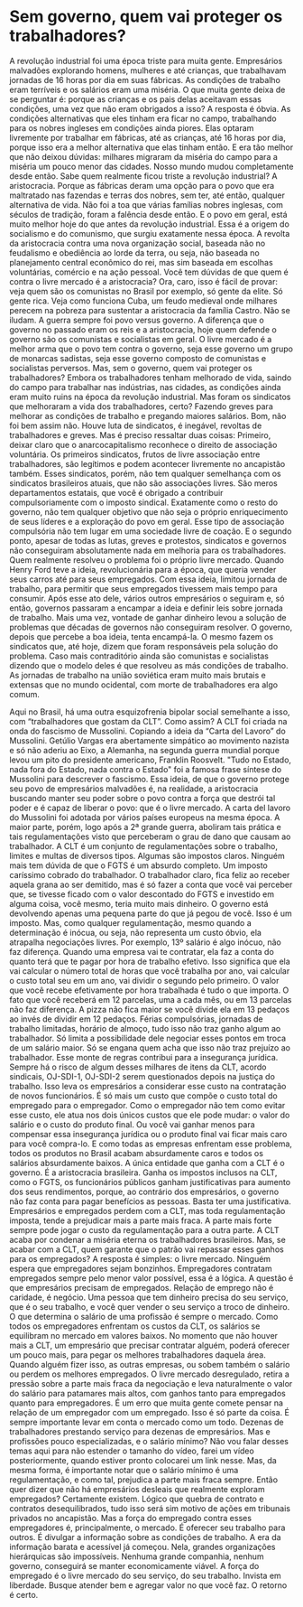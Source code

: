 # Sem governo, quem vai proteger os trabalhadores?

A revolução industrial foi uma época triste para muita gente.
Empresários malvadões explorando homens, mulheres e até crianças, que trabalhavam jornadas de 16 horas por dia em suas fábricas.
As condições de trabalho eram terríveis e os salários eram uma miséria.
O que muita gente deixa de se perguntar é: porque as crianças e os pais delas aceitavam essas condições, uma vez que não eram obrigados a isso?
A resposta é óbvia. As condições alternativas que eles tinham era ficar no campo, trabalhando para os nobres ingleses em condições ainda piores.
Elas optaram livremente por trabalhar em fábricas, até as crianças, até 16 horas por dia, porque isso era a melhor alternativa que elas tinham então.
E era tão melhor que não deixou dúvidas: milhares migraram da miséria do campo para a miséria um pouco menor das cidades. Nosso mundo mudou completamente desde então.
Sabe quem realmente ficou triste a revolução industrial? A aristocracia.
Porque as fábricas deram uma opção para o povo que era maltratado nas fazendas e terras dos nobres, sem ter, até então, qualquer alternativa de vida.
Não foi a toa que várias famílias nobres inglesas, com séculos de tradição, foram a falência desde então. E o povo em geral, está muito melhor hoje do que antes da revolução industrial.
Essa é a origem do socialismo e do comunismo, que surgiu exatamente nessa época.
A revolta da aristocracia contra uma nova organização social, baseada não no feudalismo e obediência ao lorde da terra, ou seja, não baseada no planejamento central econômico do rei, mas sim baseada em escolhas voluntárias, comércio e na ação pessoal.
Você tem dúvidas de que quem é contra o livre mercado é a aristocracia?
Ora, caro, isso é fácil de provar: veja quem são os comunistas no Brasil por exemplo, só gente da elite. Só gente rica.
Veja como funciona Cuba, um feudo medieval onde milhares perecem na pobreza para sustentar a aristocracia da família Castro.
Não se iludam.
A guerra sempre foi povo versus governo.
A diferença que o governo no passado eram os reis e a aristocracia, hoje quem defende o governo são os comunistas e socialistas em geral.
O livre mercado é a melhor arma que o povo tem contra o governo, seja esse governo um grupo de monarcas sadistas, seja esse governo composto de comunistas e socialistas perversos.
Mas, sem o governo, quem vai proteger os trabalhadores?
Embora os trabalhadores tenham melhorado de vida, saindo do campo para trabalhar nas indústrias, nas cidades, as condições ainda eram muito ruins na época da revolução industrial.
Mas foram os sindicatos que melhoraram a vida dos trabalhadores, certo? Fazendo greves para melhorar as condições de trabalho e pregando maiores salários.
Bom, não foi bem assim não. Houve luta de sindicatos, é inegável, revoltas de trabalhadores e greves. Mas é preciso ressaltar duas coisas:
Primeiro, deixar claro que o anarcocapitalismo reconhece o direito de associação voluntária.
Os primeiros sindicatos, frutos de livre associação entre trabalhadores, são legítimos e podem acontecer livremente no ancapistão também.
Esses sindicatos, porém, não tem qualquer semelhança com os sindicatos brasileiros atuais, que não são associações livres.
São meros departamentos estatais, que você é obrigado a contribuir compulsoriamente com o imposto sindical.
Exatamente como o resto do governo, não tem qualquer objetivo que não seja o próprio enriquecimento de seus líderes e a exploração do povo em geral.
Esse tipo de associação compulsória não tem lugar em uma sociedade livre de coação.
E o segundo ponto, apesar de todas as lutas, greves e protestos, sindicatos e governos não conseguiram absolutamente nada em melhoria para os trabalhadores.
Quem realmente resolveu o problema foi o próprio livre mercado.
Quando Henry Ford teve a ideia, revolucionária para a época, que queria vender seus carros até para seus empregados.
Com essa ideia, limitou jornada de trabalho, para permitir que seus empregados tivessem mais tempo para consumir.
Após esse ato dele, vários outros empresários o seguiram e, só então, governos passaram a encampar a ideia e definir leis sobre jornada de trabalho.
Mais uma vez, vontade de ganhar dinheiro levou a solução de problemas que décadas de governos não conseguiram resolver.
O governo, depois que percebe a boa ideia, tenta encampá-la. O mesmo fazem os sindicatos que, até hoje, dizem que foram responsáveis pela solução do problema.
Caso mais contraditório ainda são comunistas e socialistas dizendo que o modelo deles é que resolveu as más condições de trabalho.
As jornadas de trabalho na união soviética eram muito mais brutais e extensas que no mundo ocidental, com morte de trabalhadores era algo comum.

Aqui no Brasil, há uma outra esquizofrenia bipolar social semelhante a isso, com “trabalhadores que gostam da CLT”. Como assim?
A CLT foi criada na onda do fascismo de Mussolini. Copiando a ideia da “Carta del Lavoro” do Mussolini.
Getúlio Vargas era abertamente simpático ao movimento nazista e só não aderiu ao Eixo, a Alemanha, na segunda guerra mundial porque levou um pito do presidente americano, Franklin Roosvelt.
"Tudo no Estado, nada fora do Estado, nada contra o Estado" foi a famosa frase síntese do Mussolini para descrever o fascismo.
Essa ideia, de que o governo protege seu povo de empresários malvadões é, na realidade, a aristocracia buscando manter seu poder sobre o povo contra a força que destrói tal poder e é capaz de liberar o povo: que é o livre mercado.
A carta del lavoro do Mussolini foi adotada por vários países europeus na mesma época. A maior parte, porém, logo após a 2ª grande guerra, aboliram tais prática e tais regulamentações visto que perceberam o grau de dano que causam ao trabalhador.
A CLT é um conjunto de regulamentações sobre o trabalho, limites e multas de diversos tipos.
Algumas são impostos claros. Ninguém mais tem dúvida de que o FGTS é um absurdo completo. Um imposto caríssimo cobrado do trabalhador.
O trabalhador claro, fica feliz ao receber aquela grana ao ser demitido, mas é só fazer a conta que você vai perceber que, se tivesse ficado com o valor descontado do FGTS e investido em alguma coisa, você mesmo, teria muito mais dinheiro.
O governo está devolvendo apenas uma pequena parte do que já pegou de você. Isso é um imposto.
Mas, como qualquer regulamentação, mesmo quando a determinação é inócua, ou seja, não representa um custo óbvio, ela atrapalha negociações livres.
Por exemplo, 13º salário é algo inócuo, não faz diferença.
Quando uma empresa vai te contratar, ela faz a conta do quanto terá que te pagar por hora de trabalho efetivo. Isso significa que ela vai calcular o número total de horas que você trabalha por ano, vai calcular o custo total seu em um ano, vai dividir o segundo pelo primeiro.
O valor que você recebe efetivamente por hora trabalhada é tudo o que importa.
O fato que você receberá em 12 parcelas, uma a cada mês, ou em 13 parcelas não faz diferença. A pizza não fica maior se você divide ela em 13 pedaços ao invés de dividir em 12 pedaços.
Férias compulsórias, jornadas de trabalho limitadas, horário de almoço, tudo isso não traz ganho algum ao trabalhador. Só limita a possibilidade dele negociar esses pontos em troca de um salário maior.
Só se engana quem acha que isso não traz prejuízo ao trabalhador.
Esse monte de regras contribui para a insegurança jurídica.
Sempre há o risco de algum desses milhares de itens da CLT, acordo sindicais, OJ-SDI-1, OJ-SDI-2 serem questionados depois na justiça do trabalho.
Isso leva os empresários a considerar esse custo na contratação de novos funcionários. É só mais um custo que compõe o custo total do empregado para o empregador.
Como o empregador não tem como evitar esse custo, ele atua nos dois únicos custos que ele pode mudar: o valor do salário e o custo do produto final.
Ou você vai ganhar menos para compensar essa insegurança jurídica ou o produto final vai ficar mais caro para você compra-lo.
E como todas as empresas enfrentam esse problema, todos os produtos no Brasil acabam absurdamente caros e todos os salários absurdamente baixos.
A única entidade que ganha com a CLT é o governo. É a aristocracia brasileira.
Ganha os impostos inclusos na CLT, como o FGTS, os funcionários públicos ganham justificativas para aumento dos seus rendimentos, porque, ao contrário dos empresários, o governo não faz conta para pagar benefícios as pessoas.
Basta ter uma justificativa.
Empresários e empregados perdem com a CLT, mas toda regulamentação imposta, tende a prejudicar mais a parte mais fraca. A parte mais forte sempre pode jogar o custo da regulamentação para a outra parte. A CLT acaba por condenar a miséria eterna os trabalhadores brasileiros.
Mas, se acabar com a CLT, quem garante que o patrão vai repassar esses ganhos para os empregados? A resposta é simples: o livre mercado.
Ninguém espera que empregadores sejam bonzinhos. Empregadores contratam empregados sempre pelo menor valor possível, essa é a lógica.
A questão é que empresários precisam de empregados. Relação de emprego não é caridade, é negócio. Uma pessoa que tem dinheiro precisa do seu serviço, que é o seu trabalho, e você quer vender o seu serviço a troco de dinheiro.
O que determina o salário de uma profissão é sempre o mercado.
Como todos os empregadores enfrentam os custos da CLT, os salários se equilibram no mercado em valores baixos.
No momento que não houver mais a CLT, um empresário que precisar contratar alguém, poderá oferecer um pouco mais, para pegar os melhores trabalhadores daquela área.
Quando alguém fizer isso, as outras empresas, ou sobem também o salário ou perdem os melhores empregados.
O livre mercado desregulado, retira a pressão sobre a parte mais fraca da negociação e leva naturalmente o valor do salário para patamares mais altos, com ganhos tanto para empregados quanto para empregadores.
É um erro que muita gente comete pensar na relação de um empregador com um empregado. Isso é só parte da coisa. É sempre importante levar em conta o mercado como um todo. Dezenas de trabalhadores prestando serviço para dezenas de empresários.
Mas e profissões pouco especializadas, e o salário mínimo? Não vou falar desses temas aqui para não estender o tamanho do vídeo, farei um vídeo posteriormente, quando estiver pronto colocarei um link nesse. Mas, da mesma forma, é importante notar que o salário mínimo é uma regulamentação, e como tal, prejudica a parte mais fraca sempre.
Então quer dizer que não há empresários desleais que realmente exploram empregados? Certamente existem. Lógico que quebra de contrato e contratos desequilibrados, tudo isso será sim motivo de ações em tribunais privados no ancapistão.
Mas a força do empregado contra esses empregadores é, principalmente, o mercado.
É oferecer seu trabalho para outros. É divulgar a informação sobre as condições de trabalho.
A era da informação barata e acessível já começou. Nela, grandes organizações hierárquicas são impossíveis. Nenhuma grande companhia, nenhum governo, conseguirá se manter economicamente viável.
A força do empregado é o livre mercado do seu serviço, do seu trabalho. Invista em liberdade. Busque atender bem e agregar valor no que você faz. O retorno é certo.
